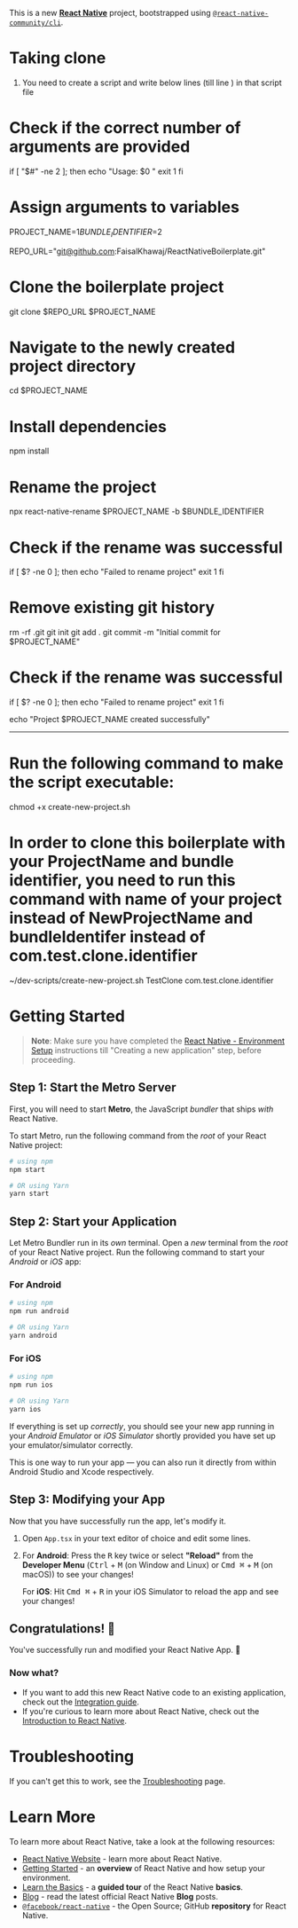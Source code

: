 This is a new [**React Native**](https://reactnative.dev) project, bootstrapped using [`@react-native-community/cli`](https://github.com/react-native-community/cli).

# Taking clone 

1. You need to create a script and write below lines (till line ) in that script file

# Check if the correct number of arguments are provided
if [ "$#" -ne 2 ]; then
    echo "Usage: $0 <NewProjectName> <BundleIdentifier>"
    exit 1
fi

# Assign arguments to variables
PROJECT_NAME=$1
BUNDLE_IDENTIFIER=$2

REPO_URL="git@github.com:FaisalKhawaj/ReactNativeBoilerplate.git"

# Clone the boilerplate project
git clone $REPO_URL $PROJECT_NAME

# Navigate to the newly created project directory
cd $PROJECT_NAME

# Install dependencies
npm install

# Rename the project
npx react-native-rename $PROJECT_NAME -b $BUNDLE_IDENTIFIER

# Check if the rename was successful
if [ $? -ne 0 ]; then
  echo "Failed to rename project"
  exit 1
fi


# Remove existing git history
rm -rf .git
git init
git add .
git commit -m "Initial commit for $PROJECT_NAME"

# Check if the rename was successful
if [ $? -ne 0 ]; then
  echo "Failed to rename project"
  exit 1
fi


echo "Project $PROJECT_NAME created successfully"


_______________________________________

# Run the following command to make the script executable:

chmod +x create-new-project.sh



# In order to clone this boilerplate with your ProjectName and bundle identifier, you need to run this command with name of your project instead of NewProjectName and bundleIdentifer instead of com.test.clone.identifier 


~/dev-scripts/create-new-project.sh TestClone com.test.clone.identifier

# Getting Started

>**Note**: Make sure you have completed the [React Native - Environment Setup](https://reactnative.dev/docs/environment-setup) instructions till "Creating a new application" step, before proceeding.

## Step 1: Start the Metro Server

First, you will need to start **Metro**, the JavaScript _bundler_ that ships _with_ React Native.

To start Metro, run the following command from the _root_ of your React Native project:

```bash
# using npm
npm start

# OR using Yarn
yarn start
```

## Step 2: Start your Application

Let Metro Bundler run in its _own_ terminal. Open a _new_ terminal from the _root_ of your React Native project. Run the following command to start your _Android_ or _iOS_ app:

### For Android

```bash
# using npm
npm run android

# OR using Yarn
yarn android
```

### For iOS

```bash
# using npm
npm run ios

# OR using Yarn
yarn ios
```

If everything is set up _correctly_, you should see your new app running in your _Android Emulator_ or _iOS Simulator_ shortly provided you have set up your emulator/simulator correctly.

This is one way to run your app — you can also run it directly from within Android Studio and Xcode respectively.

## Step 3: Modifying your App

Now that you have successfully run the app, let's modify it.

1. Open `App.tsx` in your text editor of choice and edit some lines.
2. For **Android**: Press the <kbd>R</kbd> key twice or select **"Reload"** from the **Developer Menu** (<kbd>Ctrl</kbd> + <kbd>M</kbd> (on Window and Linux) or <kbd>Cmd ⌘</kbd> + <kbd>M</kbd> (on macOS)) to see your changes!

   For **iOS**: Hit <kbd>Cmd ⌘</kbd> + <kbd>R</kbd> in your iOS Simulator to reload the app and see your changes!

## Congratulations! :tada:

You've successfully run and modified your React Native App. :partying_face:

### Now what?

- If you want to add this new React Native code to an existing application, check out the [Integration guide](https://reactnative.dev/docs/integration-with-existing-apps).
- If you're curious to learn more about React Native, check out the [Introduction to React Native](https://reactnative.dev/docs/getting-started).

# Troubleshooting

If you can't get this to work, see the [Troubleshooting](https://reactnative.dev/docs/troubleshooting) page.

# Learn More

To learn more about React Native, take a look at the following resources:

- [React Native Website](https://reactnative.dev) - learn more about React Native.
- [Getting Started](https://reactnative.dev/docs/environment-setup) - an **overview** of React Native and how setup your environment.
- [Learn the Basics](https://reactnative.dev/docs/getting-started) - a **guided tour** of the React Native **basics**.
- [Blog](https://reactnative.dev/blog) - read the latest official React Native **Blog** posts.
- [`@facebook/react-native`](https://github.com/facebook/react-native) - the Open Source; GitHub **repository** for React Native.


